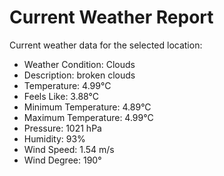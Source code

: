# Current Weather Report
Current weather data for the selected location:
- Weather Condition: Clouds
- Description: broken clouds
- Temperature: 4.99°C
- Feels Like: 3.88°C
- Minimum Temperature: 4.89°C
- Maximum Temperature: 4.99°C
- Pressure: 1021 hPa
- Humidity: 93%
- Wind Speed: 1.54 m/s
- Wind Degree: 190°
